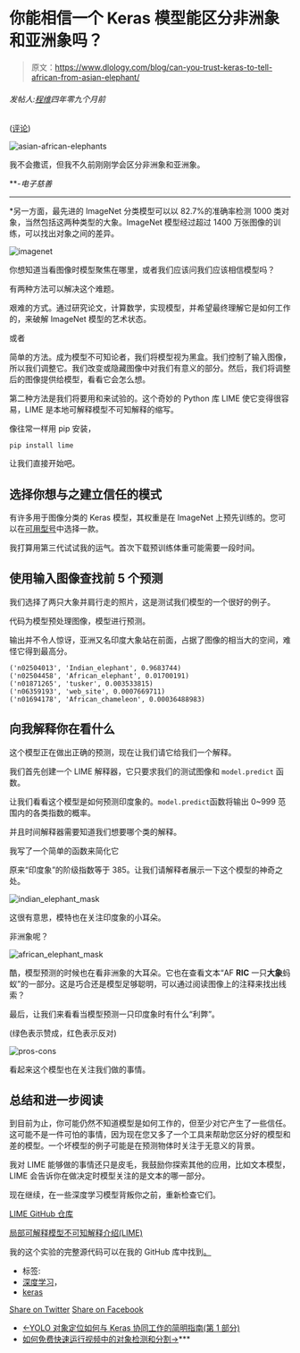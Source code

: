 # 你能相信一个 Keras 模型能区分非洲象和亚洲象吗？

> 原文：<https://www.dlology.com/blog/can-you-trust-keras-to-tell-african-from-asian-elephant/>

###### 发帖人:[程维](/blog/author/Chengwei/)四年零九个月前

([评论](/blog/can-you-trust-keras-to-tell-african-from-asian-elephant/#disqus_thread))

![asian-african-elephants](img/455e0995ad394b5731a94753d4b74be2.png)

我不会撒谎，但我不久前刚刚学会区分非洲象和亚洲象。

 ***-电子慈善*

******

 *另一方面，最先进的 ImageNet 分类模型可以以 82.7%的准确率检测 1000 类对象，当然包括这两种类型的大象。ImageNet 模型经过超过 1400 万张图像的训练，可以找出对象之间的差异。

![imagenet](img/f3215b6c037f6c5d9699cc18998cdb61.png)

你想知道当看图像时模型聚焦在哪里，或者我们应该问我们应该相信模型吗？

有两种方法可以解决这个难题。

艰难的方式。通过研究论文，计算数学，实现模型，并希望最终理解它是如何工作的，来破解 ImageNet 模型的艺术状态。

或者

简单的方法。成为模型不可知论者，我们将模型视为黑盒。我们控制了输入图像，所以我们调整它。我们改变或隐藏图像中对我们有意义的部分。然后，我们将调整后的图像提供给模型，看看它会怎么想。

第二种方法是我们将要用<g class="gr_ gr_132 gr-alert gr_gramm gr_inline_cards gr_run_anim Style replaceWithoutSep" id="132" data-gr-id="132"><g class="gr_ gr_133 gr-alert gr_gramm gr_inline_cards gr_disable_anim_appear Style multiReplace" id="133" data-gr-id="133">和</g>来试验的<g class="gr_ gr_133 gr-alert gr_gramm gr_inline_cards gr_run_anim Style multiReplace" id="133" data-gr-id="133">。这个奇妙的 Python 库 LIME 使它变得很容易，LIME 是本地可解释模型不可知解释的缩写。</g></g>

像往常一样用 pip 安装，

```
pip install lime
```

让我们直接开始吧。

## 选择你想与之建立信任的模式

有许多用于图像分类的 Keras 模型，其权重是在 ImageNet 上预先训练的。您可以在[可用型号](https://keras.io/applications/)中选择一款。

我打算用第三代试试我的运气。首次下载预训练体重可能需要一段时间。

## 使用输入图像查找前 5 个预测

我们选择了两只大象并肩行走的照片，这是测试我们模型的一个很好的例子。

代码为模型预处理图像，模型进行预测。

输出并不令人惊讶，亚洲又名印度大象站在前面，占据了图像的相当大的空间，难怪它得到最高分。

```
('n02504013', 'Indian_elephant', 0.9683744)
('n02504458', 'African_elephant', 0.01700191)
('n01871265', 'tusker', 0.003533815)
('n06359193', 'web_site', 0.0007669711)
('n01694178', 'African_chameleon', 0.00036488983)
```

## 向我解释你在看什么

这个模型正在做出正确的预测，现在让我们请它给我们一个解释。

我们首先创建一个 LIME 解释器，它只要求我们的测试图像<g class="gr_ gr_94 gr-alert gr_gramm gr_inline_cards gr_run_anim Style multiReplace" id="94" data-gr-id="94">和</g> `model.predict` <g class="gr_ gr_94 gr-alert gr_gramm gr_inline_cards gr_disable_anim_appear Style multiReplace" id="94" data-gr-id="94">函数</g>。

让我们看看这个模型是如何预测印度象的。<g class="gr_ gr_102 gr-alert gr_gramm gr_inline_cards gr_run_anim Style multiReplace" id="102" data-gr-id="102">`model.predict`<g class="gr_ gr_102 gr-alert gr_gramm gr_inline_cards gr_disable_anim_appear Style multiReplace" id="102" data-gr-id="102">函数</g>将输出 0~999 范围内的各类指数的概率。</g>

并且时间解释器需要知道我们想要哪个类的解释。

我写了一个简单的函数来简化它

原来“印度象”的阶级指数等于 385。让我们请解释者展示一下这个模型的神奇之处。

![indian_elephant_mask](img/fd3e92abce050355488990e61e391aa1.png)

这很有意思，模特也在关注印度象的小耳朵。

非洲象呢？

![african_elephant_mask](img/4c8c994a05323bafa73fcb077de8ced9.png)

酷，模型预测的时候也在看非洲象的大耳朵。它也在查看文本“AF **RIC** 一只**大象**蚂蚁”的一部分。这是巧合还是模型足够聪明，可以通过阅读图像上的注释来找出线索？

最后，让我们来看看当模型预测一只印度象时有什么“利弊”。

(绿色表示赞成，红色表示反对)

![pros-cons](img/26da20b53cf2ee772f98ff0084e7267e.png)

看起来这个模型也在关注我们做的事情。

## 总结和进一步阅读

到目前为止，你可能仍然不知道模型是如何工作的，但至少对它产生了一些信任。这可能不是一件可怕的事情，因为现在您又多了一个工具来帮助您区分好的模型和差的模型。一个坏模型的例子可能是在预测物体时关注于无意义的背景。

我对 LIME 能够做的事情还只是皮毛，我鼓励你探索其他的应用，比如文本模型，LIME 会告诉你在做决定时模型关注的是文本的哪一部分。

现在继续，在一些深度学习模型背叛你之前，重新检查它们。

[LIME GitHub 仓库](https://github.com/marcotcr/lime)

[局部可解释模型不可知解释介绍(LIME)](https://www.oreilly.com/learning/introduction-to-local-interpretable-model-agnostic-explanations-lime)

我的这个实验的完整源代码可以在我的 GitHub 库中找到[。](https://github.com/Tony607/Can_You_Trust_Keras_Model)

*   标签:
*   [深度学习](/blog/tag/deep-learning/)，
*   [keras](/blog/tag/keras/)

[Share on Twitter](https://twitter.com/intent/tweet?url=https%3A//www.dlology.com/blog/can-you-trust-keras-to-tell-african-from-asian-elephant/&text=Can%20you%20trust%20a%20Keras%20model%20to%20distinguish%20African%20elephant%20from%20Asian%20elephant%3F) [Share on Facebook](https://www.facebook.com/sharer/sharer.php?u=https://www.dlology.com/blog/can-you-trust-keras-to-tell-african-from-asian-elephant/)

*   [←YOLO 对象定位如何与 Keras 协同工作的简明指南(第 1 部分)](/blog/gentle-guide-on-how-yolo-object-localization-works-with-keras/)
*   [如何免费快速运行视频中的对象检测和分割→](/blog/how-to-run-object-detection-and-segmentation-on-video-fast-for-free/)***